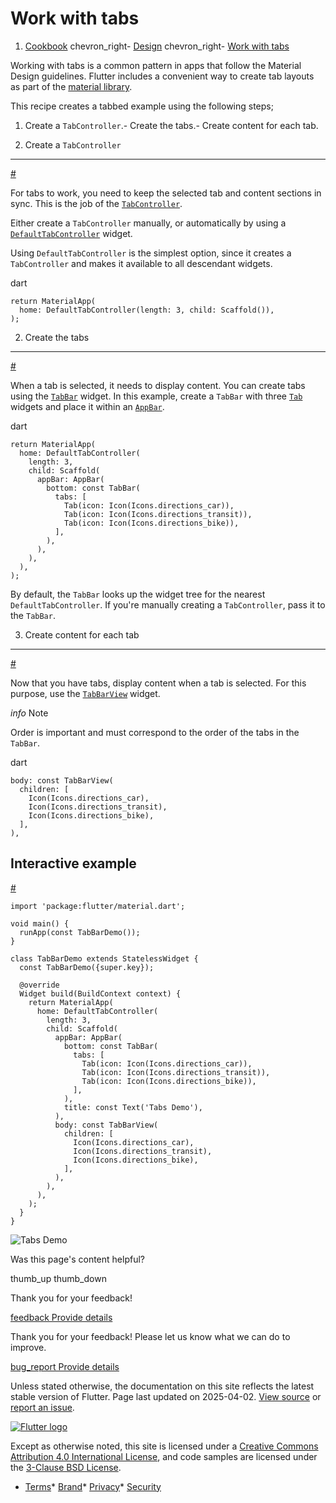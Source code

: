 Work with tabs
==============

1. [Cookbook](/cookbook) chevron\_right- [Design](/cookbook/design) chevron\_right- [Work with tabs](/cookbook/design/tabs)

Working with tabs is a common pattern in apps that follow the Material Design guidelines. Flutter includes a convenient way to create tab layouts as part of the [material library](https://api.flutter.dev/flutter/material/material-library.html).

This recipe creates a tabbed example using the following steps;

1. Create a `TabController`.- Create the tabs.- Create content for each tab.

1. Create a `TabController`
---------------------------

[#](#1-create-a-tabcontroller)

For tabs to work, you need to keep the selected tab and content sections in sync. This is the job of the [`TabController`](https://api.flutter.dev/flutter/material/TabController-class.html).

Either create a `TabController` manually, or automatically by using a [`DefaultTabController`](https://api.flutter.dev/flutter/material/DefaultTabController-class.html) widget.

Using `DefaultTabController` is the simplest option, since it creates a `TabController` and makes it available to all descendant widgets.

dart

```
return MaterialApp(
  home: DefaultTabController(length: 3, child: Scaffold()),
);
```

2. Create the tabs
------------------

[#](#2-create-the-tabs)

When a tab is selected, it needs to display content. You can create tabs using the [`TabBar`](https://api.flutter.dev/flutter/material/TabBar-class.html) widget. In this example, create a `TabBar` with three [`Tab`](https://api.flutter.dev/flutter/material/Tab-class.html) widgets and place it within an [`AppBar`](https://api.flutter.dev/flutter/material/AppBar-class.html).

dart

```
return MaterialApp(
  home: DefaultTabController(
    length: 3,
    child: Scaffold(
      appBar: AppBar(
        bottom: const TabBar(
          tabs: [
            Tab(icon: Icon(Icons.directions_car)),
            Tab(icon: Icon(Icons.directions_transit)),
            Tab(icon: Icon(Icons.directions_bike)),
          ],
        ),
      ),
    ),
  ),
);
```

By default, the `TabBar` looks up the widget tree for the nearest `DefaultTabController`. If you're manually creating a `TabController`, pass it to the `TabBar`.

3. Create content for each tab
------------------------------

[#](#3-create-content-for-each-tab)

Now that you have tabs, display content when a tab is selected. For this purpose, use the [`TabBarView`](https://api.flutter.dev/flutter/material/TabBarView-class.html) widget.

*info* Note

Order is important and must correspond to the order of the tabs in the `TabBar`.

dart

```
body: const TabBarView(
  children: [
    Icon(Icons.directions_car),
    Icon(Icons.directions_transit),
    Icon(Icons.directions_bike),
  ],
),
```

Interactive example
-------------------

[#](#interactive-example)

```
import 'package:flutter/material.dart';

void main() {
  runApp(const TabBarDemo());
}

class TabBarDemo extends StatelessWidget {
  const TabBarDemo({super.key});

  @override
  Widget build(BuildContext context) {
    return MaterialApp(
      home: DefaultTabController(
        length: 3,
        child: Scaffold(
          appBar: AppBar(
            bottom: const TabBar(
              tabs: [
                Tab(icon: Icon(Icons.directions_car)),
                Tab(icon: Icon(Icons.directions_transit)),
                Tab(icon: Icon(Icons.directions_bike)),
              ],
            ),
            title: const Text('Tabs Demo'),
          ),
          body: const TabBarView(
            children: [
              Icon(Icons.directions_car),
              Icon(Icons.directions_transit),
              Icon(Icons.directions_bike),
            ],
          ),
        ),
      ),
    );
  }
}
```

 ![Tabs Demo](/assets/images/docs/cookbook/tabs.webp)

Was this page's content helpful?

thumb\_up thumb\_down

Thank you for your feedback!

 [feedback Provide details](https://github.com/flutter/website/issues/new?template=1_page_issue.yml&&page-url=https://docs.flutter.dev/cookbook/design/tabs/&page-source=https://github.com/flutter/website/tree/main/src/content/cookbook/design/tabs.md)

Thank you for your feedback! Please let us know what we can do to improve.

 [bug\_report Provide details](https://github.com/flutter/website/issues/new?template=1_page_issue.yml&&page-url=https://docs.flutter.dev/cookbook/design/tabs/&page-source=https://github.com/flutter/website/tree/main/src/content/cookbook/design/tabs.md)

Unless stated otherwise, the documentation on this site reflects the latest stable version of Flutter. Page last updated on 2025-04-02. [View source](https://github.com/flutter/website/tree/main/src/content/cookbook/design/tabs.md) or [report an issue](https://github.com/flutter/website/issues/new?template=1_page_issue.yml&&page-url=https://docs.flutter.dev/cookbook/design/tabs/&page-source=https://github.com/flutter/website/tree/main/src/content/cookbook/design/tabs.md "Report an issue with this page").

[![Flutter logo](/assets/images/branding/flutter/logo+text/horizontal/white.svg)](https://flutter.dev)

Except as otherwise noted, this site is licensed under a [Creative Commons Attribution 4.0 International License](https://creativecommons.org/licenses/by/4.0/), and code samples are licensed under the [3-Clause BSD License](https://opensource.org/licenses/BSD-3-Clause).

* [Terms](/tos "Terms of use")* [Brand](/brand "Brand usage guidelines")* [Privacy](https://policies.google.com/privacy "Privacy policy")* [Security](/security "Security philosophy and practices")

    